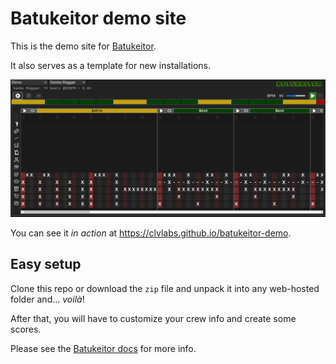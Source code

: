 # Batukeitor demo site

This is the demo site for [Batukeitor](https://github.com/clvLabs/batukeitor).

It also serves as a template for new installations.

![Screenshot](https://github.com/clvLabs/batukeitor/blob/master/resources/img/screenshot-main.png?raw=true)

You can see it _in action_ at https://clvlabs.github.io/batukeitor-demo.

## Easy setup
Clone this repo or download the `zip` file and unpack it into any web-hosted folder and... _voilà_!

After that, you will have to customize your crew info and create some scores.

Please see the [Batukeitor docs](https://github.com/clvLabs/batukeitor/tree/master/resources/docs/README.md) for more info.
